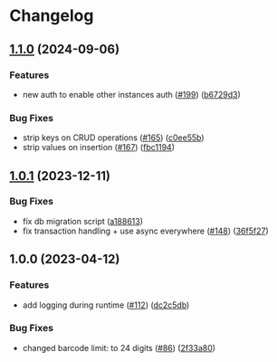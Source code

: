 # Changelog

## [1.1.0](https://github.com/openfoodfacts/folksonomy_api/compare/v1.0.1...v1.1.0) (2024-09-06)


### Features

* new auth to enable other instances auth ([#199](https://github.com/openfoodfacts/folksonomy_api/issues/199)) ([b6729d3](https://github.com/openfoodfacts/folksonomy_api/commit/b6729d3984e82005f6d3a04d96466c8a1f1959e3))


### Bug Fixes

* strip keys on CRUD operations ([#165](https://github.com/openfoodfacts/folksonomy_api/issues/165)) ([c0ee55b](https://github.com/openfoodfacts/folksonomy_api/commit/c0ee55b5a2d6527732dc8c0af09a5d86492fa923))
* strip values on insertion ([#167](https://github.com/openfoodfacts/folksonomy_api/issues/167)) ([fbc1194](https://github.com/openfoodfacts/folksonomy_api/commit/fbc1194699d3e38fa58dd69bec4d0eae76921dad))

## [1.0.1](https://github.com/openfoodfacts/folksonomy_api/compare/v1.0.0...v1.0.1) (2023-12-11)


### Bug Fixes

* fix db migration script ([a188613](https://github.com/openfoodfacts/folksonomy_api/commit/a1886131973f088bd3667baa4a4aa9978d6bd167))
* fix transaction handling + use async everywhere ([#148](https://github.com/openfoodfacts/folksonomy_api/issues/148)) ([36f5f27](https://github.com/openfoodfacts/folksonomy_api/commit/36f5f27c17d87de65560dcff077599e79cbecbaf))

## 1.0.0 (2023-04-12)


### Features

* add logging during runtime ([#112](https://github.com/openfoodfacts/folksonomy_api/issues/112)) ([dc2c5db](https://github.com/openfoodfacts/folksonomy_api/commit/dc2c5dbb3e6b31fa033285faf02e2e42f75d8e14))


### Bug Fixes

* changed barcode limit: to 24 digits ([#86](https://github.com/openfoodfacts/folksonomy_api/issues/86)) ([2f33a80](https://github.com/openfoodfacts/folksonomy_api/commit/2f33a80b627d2bd01811d2649e6c54b0b4451a62))
